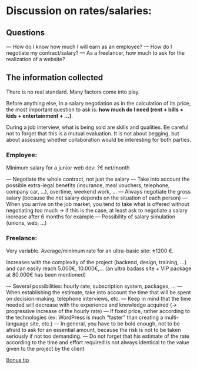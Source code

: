 # Discussion on rates/salaries:

## Questions
— How do I know how much I will earn as an employee?
— How do I negotiate my contract/salary?
— As a freelancer, how much to ask for the realization of a website?

## The information collected
There is no real standard. Many factors come into play.

Before anything else, in a salary negotiation as in the calculation of its price, the most important question to ask is: **how much do I need (rent + bills + kids + entertainment + …)**.

During a job interview, what is being sold are skills and qualities.
Be careful not to forget that this is a mutual evaluation. It is not about begging, but about assessing whether collaboration would be interesting for both parties.

### Employee:
Minimum salary for a junior web dev: ?€ net/month

— Negotiate the whole contract, not just the salary
— Take into account the possible extra-legal benefits (insurance, meal vouchers, telephone, company car, …), overtime, weekend work, …
— Always negotiate the gross salary (because the net salary depends on the situation of each person)
— When you arrive on the job market, you tend to take what is offered without negotiating too much → if this is the case, at least ask to negotiate a salary increase after 6 months for example
— Possibility of salary simulation (unions, web, …)

### Freelance:
Very variable.
Average/minimum rate for an ultra-basic site: ±1200 €.

Increases with the complexity of the project (backend, design, training, …) and can easily reach 5.000€, 10.000€,… (an ultra badass site + VIP package at 80.000€ has been mentioned)

— Several possibilities: hourly rate, subscription system, packages, …
— When establishing the estimate, take into account the time that will be spent on decision-making, telephone interviews, etc.
— Keep in mind that the time needed will decrease with the experience and knowledge acquired (→ progressive increase of the hourly rate)
— If fixed price, rather according to the technologies (ex: WordPress is much “faster” than creating a multi-language site, etc.)
— In general, you have to be bold enough, not to be afraid to ask for an essential amount, because the risk is not to be taken seriously if not too demanding.
— Do not forget that his estimate of the rate according to the time and effort required is not always identical to the value given to the project by the client


[Bonus tip](https://www.ted.com/talks/amy_cuddy_your_body_language_shapes_who_you_are)
